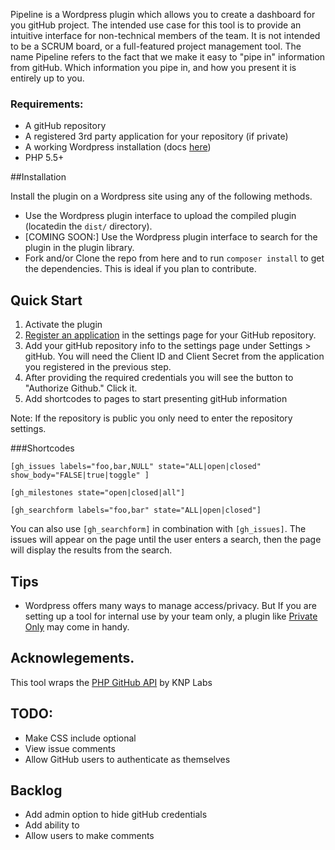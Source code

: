 Pipeline is a Wordpress plugin which allows you to create a dashboard for you gitHub project. The intended use case for this tool is to provide an intuitive interface for non-technical members of the team. It is not intended to be a SCRUM board, or a full-featured project management tool. The name Pipeline refers to the fact that we make it easy to "pipe in" information from gitHub. Which information you pipe in, and how you present it is entirely up to you. 

### Requirements:
* A gitHub repository
* A registered 3rd party application for your repository (if private)
* A working Wordpress installation (docs [here](https://codex.wordpress.org/Installing_WordPress))
* PHP 5.5+

##Installation

Install the plugin on a Wordpress site using any of the following methods.
    
* Use the Wordpress plugin interface to upload the compiled plugin (locatedin the `dist/` directory).   
* [COMING SOON:] Use the Wordpress plugin interface to search for the plugin in the plugin library.
* Fork and/or Clone the repo from here and to run `composer install` to get the dependencies. This is ideal if you plan to contribute.

## Quick Start
1. Activate the plugin
2. [Register an application](https://github.com/settings/applications/new) in the settings page for your GitHub repository.
3. Add your gitHub repository info to the settings page under Settings > gitHub. You will need the Client ID and Client Secret from the application you registered in the previous step.
4. After providing the required credentials you will see the button to "Authorize Github." Click it.
5. Add shortcodes to pages to start presenting gitHub information

Note: If the repository is public you only need to enter the repository settings. 

###Shortcodes

`[gh_issues labels="foo,bar,NULL" state="ALL|open|closed" show_body="FALSE|true|toggle" ]`

`[gh_milestones state="open|closed|all"]`

`[gh_searchform labels="foo,bar" state="ALL|open|closed"]`

You can also use `[gh_searchform]` in combination with `[gh_issues]`. The issues will appear on the page until the user enters a search, then the page will display the results from the search.

## Tips
* Wordpress offers many ways to manage access/privacy. But If you are setting up a tool for internal use by your team only, a plugin like [Private Only](https://wordpress.org/plugins/private-only/) may come in handy.

## Acknowlegements.
This tool wraps the [PHP GitHub API](https://github.com/KnpLabs/php-github-api) by KNP Labs

## TODO:
* Make CSS include optional
* View issue comments
* Allow GitHub users to authenticate as themselves

## Backlog
* Add admin option to hide gitHub credentials
* Add ability to
* Allow users to make comments
